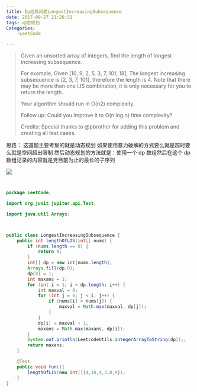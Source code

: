 ```yaml
---
title: Dp经典问题LongestIncreasingSubsequence
date: 2017-09-27 21:26:51
tags: 动态规划
Categories:
	-LeetCode

---
```






> Given an unsorted array of integers, find the length of longest increasing subsequence.
>
>  For example,
>  Given [10, 9, 2, 5, 3, 7, 101, 18],
>  The longest increasing subsequence is [2, 3, 7, 101], therefore the length is 4. Note that there may be more than one LIS combination, it is only necessary for you to return the length.
>
>  Your algorithm should run in O(n2) complexity.
>
>  Follow up: Could you improve it to O(n log n) time complexity?
>
>  Credits:
>  Special thanks to @pbrother for adding this problem and creating all test cases.
>

 思路：
 这道题主要考察的就是动态规划
 如果使用暴力破解的方式要么就是超时要么就是空间超出限制
 然后动态规划的方法就是：使用一个 dp 数组然后在这个 dp 数组记录的内容就是党目前为止的最长的子序列

![](http://ojrw3x8j2.bkt.clouddn.com/17-9-27/81514595.jpg)

```java


package LeetCode;

import org.junit.jupiter.api.Test;

import java.util.Arrays;



public class LongestIncreasingSubsequence {
    public int lengthOfLIS(int[] nums) {
        if (nums.length == 0) {
            return 0;
        }
        int[] dp = new int[nums.length];
        Arrays.fill(dp,0);
        dp[0] = 1;
        int maxans = 1;
        for (int i = 1; i < dp.length; i++) {
            int maxval = 0;
            for (int j = 0; j < i; j++) {
                if (nums[i] > nums[j]) {
                    maxval = Math.max(maxval, dp[j]);
                }
            }
            dp[i] = maxval + 1;
            maxans = Math.max(maxans, dp[i]);
        }
        System.out.println(LeetcodeUtils.integerArrayToString(dp));;
        return maxans;
    }

    @Test
    public void fun(){
        lengthOfLIS(new int[]{4,10,4,3,8,9});
    }
}
```